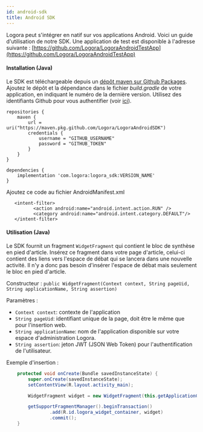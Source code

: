 ```yaml
---
id: android-sdk
title: Android SDK
---
```


Logora peut s'intégrer en natif sur vos applications Android. Voici un guide d'utilisation de notre SDK.
Une application de test est disponible à l'adresse suivante : [https://github.com/Logora/LogoraAndroidTestApp](https://github.com/Logora/LogoraAndroidTestApp)

#### Installation (Java)

Le SDK est téléchargeable depuis un [dépôt maven sur Github Packages](https://github.com/Logora/LogoraAndroidSDK/packages/1952809). Ajoutez le dépôt et la dépendance dans le fichier *build.gradle* de votre application, en indiquant le numéro de la dernière version. Utilisez des identifiants Github pour vous authentifier (voir [ici](https://docs.github.com/en/packages/working-with-a-github-packages-registry/working-with-the-gradle-registry#using-a-published-package])).
```
repositories {
    maven {
        url = uri("https://maven.pkg.github.com/Logora/LogoraAndroidSDK")
        credentials {
            username = "GITHUB_USERNAME"
            password = "GITHUB_TOKEN"
        }
    }
}

dependencies {
    implementation 'com.logora:logora_sdk:VERSION_NAME'
}
```

Ajoutez ce code au fichier AndroidManifest.xml
```
   <intent-filter>
          <action android:name="android.intent.action.RUN" />
          <category android:name="android.intent.category.DEFAULT"/>
   </intent-filter>
```
#### Utilisation (Java)

Le SDK fournit un fragment `WidgetFragment` qui contient le bloc de synthèse en pied d'article. Insérez ce fragment dans votre page d'article, celui-ci
contient des liens vers l'espace de débat qui se lancera dans une nouvelle activité. Il n'y a donc pas besoin d'insérer l'espace de débat mais seulement le bloc
en pied d'article.

Constructeur :
`public WidgetFragment(Context context, String pageUid, String applicationName, String assertion)`

Paramètres :
- `Context context`: contexte de l'application
- `String pageUid`: identifiant unique de la page, doit être le même que pour l'insertion web.
- `String applicationName`: nom de l'application disponible sur votre espace d'administration Logora.
- `String assertion`: jeton JWT (JSON Web Token)  pour l'authentification de l'utilisateur.

Exemple d'insertion :

```java
    protected void onCreate(Bundle savedInstanceState) {
        super.onCreate(savedInstanceState);
        setContentView(R.layout.activity_main);

        WidgetFragment widget = new WidgetFragment(this.getApplicationContext(), "mon-article", "logora-demo", null);

        getSupportFragmentManager().beginTransaction()
                .add(R.id.logora_widget_container, widget)
                .commit();
    }
```

